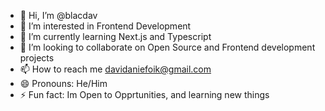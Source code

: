 - 👋 Hi, I’m @blacdav
- 👀 I’m interested in Frontend Development
- 🌱 I’m currently learning Next.js and Typescript
- 💞️ I’m looking to collaborate on Open Source and Frontend development projects
- 📫 How to reach me davidaniefoik@gmail.com
- 😄 Pronouns: He/Him
- ⚡ Fun fact: Im Open to Opprtunities, and learning new things

<!---
blacdav/blacdav is a ✨ special ✨ repository because its `README.md` (this file) appears on your GitHub profile.
You can click the Preview link to take a look at your changes.
--->
